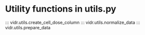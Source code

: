 # Utility functions in utils.py


::: vidr.utils.create_cell_dose_column
::: vidr.utils.normalize_data
::: vidr.utils.prepare_data

